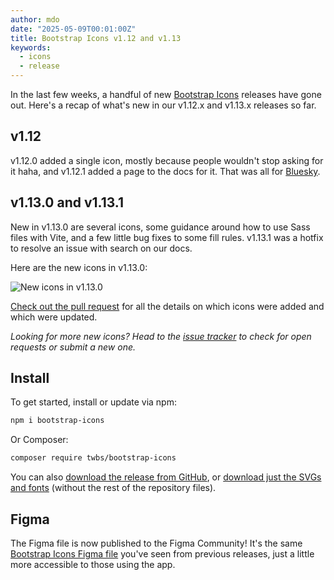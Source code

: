 ```yaml
---
author: mdo
date: "2025-05-09T00:01:00Z"
title: Bootstrap Icons v1.12 and v1.13
keywords:
  - icons
  - release
---
```


In the last few weeks, a handful of new [Bootstrap Icons](https://icons.getbootstrap.com) releases have gone out. Here's a recap of what's new in our v1.12.x and v1.13.x releases so far.

## v1.12

v1.12.0 added a single icon, mostly because people wouldn't stop asking for it haha, and v1.12.1 added a page to the docs for it. That was all for [Bluesky](https://icons.getbootstrap.com/icons/bluesky/).

## v1.13.0 and v1.13.1

New in v1.13.0 are several icons, some guidance around how to use Sass files with Vite, and a few little bug fixes to some fill rules. v1.13.1 was a hotfix to resolve an issue with search on our docs.

Here are the new icons in v1.13.0:

![New icons in v1.13.0](/assets/img/2025/05/icons-1-13-0.png)

[Check out the pull request](https://github.com/twbs/icons/pull/2147) for all the details on which icons were added and which were updated.

*Looking for more new icons? Head to the [issue tracker](https://github.com/twbs/icons/issues) to check for open requests or submit a new one.*

## Install

To get started, install or update via npm:

```sh
npm i bootstrap-icons
```

Or Composer:

```sh
composer require twbs/bootstrap-icons
```

You can also [download the release from GitHub](https://github.com/twbs/icons/releases/tag/v1.13.1), or [download just the SVGs and fonts](https://github.com/twbs/icons/releases/download/v1.11.0/bootstrap-icons-1.13.1.zip) (without the rest of the repository files).

## Figma

The Figma file is now published to the Figma Community! It's the same [Bootstrap Icons Figma file](https://www.figma.com/community/file/1042482994486402696/Bootstrap-Icons) you've seen from previous releases, just a little more accessible to those using the app.
